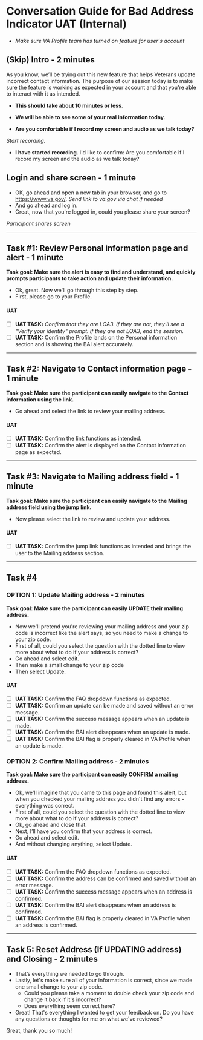 Conversation Guide for Bad Address Indicator UAT (Internal)
============================================

-   _Make sure VA Profile team has turned on feature for user's account_

(Skip) Intro - 2 minutes
-----------------

As you know, we’ll be trying out this new feature that helps Veterans update incorrect contact information. The purpose of our session today is to make sure the feature is working as expected in your account and that you're able to interact with it as intended.

-   **This should take about 10 minutes or less**. 

-   **We will be able to see some of your real information today**. 

-   **Are you comfortable if I record my screen and audio as we talk today?** 

_Start recording._

-   **I have started recording**. I'd like to confirm: Are you comfortable if I record my screen and the audio as we talk today?

Login and share screen - 1 minute
----------------------------------------

-   OK, go ahead and open a new tab in your browser, and go to <https://www.va.gov/>. _Send link to va.gov via chat if needed_
-   And go ahead and log in.
- Great, now that you're logged in, could you please share your screen?

_Participant shares screen_

---------------------------------------------------------------

## Task #1: Review Personal information page and alert - 1 minute


**Task goal: Make sure the alert is easy to find and understand, and quickly prompts participants to take action and update their information.**

-   Ok, great. Now we'll go through this step by step.
-   First, please go to your Profile. 

#### UAT
- [ ] **UAT TASK:** _Confirm that they are LOA3. If they are not, they'll see a "Verify your identity" prompt. If they are not LOA3, end the session._
- [ ] **UAT TASK:** Confirm the Profile lands on the Personal information section and is showing the BAI alert accurately.

---------------------------------------------------------------

Task #2: Navigate to Contact information page - 1 minute
---------------------------------------------------------

**Task goal: Make sure the participant can easily navigate to the Contact information using the link.**
-   Go ahead and select the link to review your mailing address.

#### UAT
- [ ] **UAT TASK:** Confirm the link functions as intended.
- [ ] **UAT TASK:** Confirm the alert is displayed on the Contact information page as expected.

---------------------------------------------------------------

Task #3: Navigate to Mailing address field - 1 minute
---------------------------------------------------------

**Task goal: Make sure the participant can easily navigate to the Mailing address field using the jump link.**

- Now please select the link to review and update your address.

#### UAT
- [ ] **UAT TASK:** Confirm the jump link functions as intended and brings the user to the Mailing address section.

---------------------------------------------------------------

Task #4
---------------------------------------------------------

### OPTION 1: Update Mailing address - 2 minutes

**Task goal: Make sure the participant can easily UPDATE their mailing address.**

- Now we'll pretend you're reviewing your mailing address and your zip code is incorrect like the alert says, so you need to make a change to your zip code.
- First of all, could you select the question with the dotted line to view more about what to do if your address is correct?
- Go ahead and select edit.
- Then make a small change to your zip code
- Then select Update.

#### UAT
- [ ] **UAT TASK:** Confirm the FAQ dropdown functions as expected.
- [ ] **UAT TASK:** Confirm an update can be made and saved without an error message.
- [ ] **UAT TASK:** Confirm the success message appears when an update is made.
- [ ] **UAT TASK:** Confirm the BAI alert disappears when an update is made.
- [ ] **UAT TASK:** Confirm the BAI flag is properly cleared in VA Profile when an update is made.

### OPTION 2: Confirm Mailing address - 2 minutes

**Task goal: Make sure the participant can easily CONFIRM a mailing address.**

- Ok, we'll imagine that you came to this page and found this alert, but when you checked your mailing address you didn't find any errors - everything was correct. 
- First of all, could you select the question with the dotted line to view more about what to do if your address is correct?
- Ok, go ahead and close that.
- Next, I’ll have you confirm that your address is correct.
- Go ahead and select edit.
- And without changing anything, select Update.

#### UAT
- [ ] **UAT TASK:** Confirm the FAQ dropdown functions as expected.
- [ ] **UAT TASK:** Confirm the address can be confirmed and saved without an error message.
- [ ] **UAT TASK:** Confirm the success message appears when an address is confirmed.
- [ ] **UAT TASK:** Confirm the BAI alert disappears when an address is confirmed.
- [ ] **UAT TASK:** Confirm the BAI flag is properly cleared in VA Profile when an address is confirmed.

---------------------------------------------------------------

## Task 5: Reset Address (If UPDATING address) and Closing - 2 minutes
-   That’s everything we needed to go through.
-   Lastly, let's make sure all of your information is correct, since we made one small change to your zip code. 
	-   Could you please take a moment to double check your zip code and change it back if it's incorrect?
  	-   Does everything seem correct here?
-   Great! That's everything I wanted to get your feedback on. Do you have any questions or thoughts for me on what we've reviewed?

Great, thank you so much!
